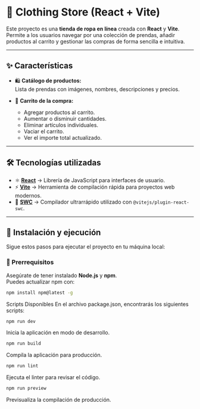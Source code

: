 # 👕 Clothing Store (React + Vite)

Este proyecto es una **tienda de ropa en línea** creada con **React** y **Vite**.  
Permite a los usuarios navegar por una colección de prendas, añadir productos al carrito y gestionar las compras de forma sencilla e intuitiva.

---

## ✨ Características

- 🛍️ **Catálogo de productos:**  
  Lista de prendas con imágenes, nombres, descripciones y precios.

- 🛒 **Carrito de la compra:**  
  - Agregar productos al carrito.  
  - Aumentar o disminuir cantidades.  
  - Eliminar artículos individuales.  
  - Vaciar el carrito.  
  - Ver el importe total actualizado.  

---

## 🛠️ Tecnologías utilizadas

- ⚛️ [**React**](https://react.dev/) → Librería de JavaScript para interfaces de usuario.  
- ⚡ [**Vite**](https://vitejs.dev/) → Herramienta de compilación rápida para proyectos web modernos.  
- 🔄 [**SWC**](https://swc.rs/) → Compilador ultrarrápido utilizado con `@vitejs/plugin-react-swc`.  

---

## 🚀 Instalación y ejecución

Sigue estos pasos para ejecutar el proyecto en tu máquina local:

### 📌 Prerrequisitos
Asegúrate de tener instalado **Node.js** y **npm**.  
Puedes actualizar npm con:
```sh
npm install npm@latest -g
```

Scripts Disponibles
En el archivo package.json, encontrarás los siguientes scripts:
```sh
npm run dev
```
Inicia la aplicación en modo de desarrollo.
```sh
npm run build
```
Compila la aplicación para producción.
```sh
npm run lint
```
Ejecuta el linter para revisar el código.
```sh
npm run preview
```
Previsualiza la compilación de producción.
